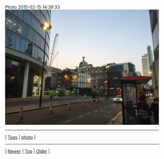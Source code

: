 <!--
title: Photo 2015-02-15 14
date: 2020-06-28T15:00:41.449Z
tags: photo
-->











Photo 2015-02-15 14:39:33
![](111077489147-0.jpg)

<!--BOTTOM-POST-NAVIGATION-->
---

| [Tags](tags.md) | [photo](tag-photo.md) |

---

| [Newer](111072547477.md) | [Top](index.md) | [Older](111712896787.md) |